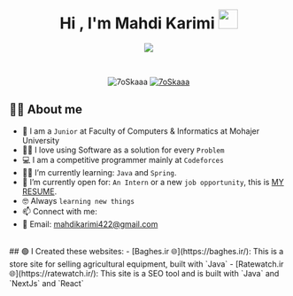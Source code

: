<h1 align="center">Hi , I'm Mahdi Karimi <img src="https://media.giphy.com/media/hvRJCLFzcasrR4ia7z/giphy.gif" width="35"></h1>
<p align="center">
  <a href="https://github.com/DenverCoder1/readme-typing-svg"><img src="https://readme-typing-svg.herokuapp.com?lines=Computer+Science+Student;Competitive+Programmer;ACPC+2021+Finalist;DS%20|%20Algorithms%20|%20OOP%20;Specialist%20on%20Codeforces;Division%202%20on%20Codechef%20(3%20Stars);6%20Kyu%20on%20Atcoder;Always%20learning%20new%20things&center=true&width=500&height=50"></a>
</p>


<br>

<p align="center"> 
	<img src="https://komarev.com/ghpvc/?username=7oSkaaa&label=Profile%20views&color=0e75b6&style=plastic" alt="7oSkaaa" /> 
	<a href = "https://commits.top/egypt.html" target="_blank">
		<img src="https://enfsgag3ayy6w9q.m.pipedream.net/&style=plastic" alt="7oSkaaa" target="_blank"/> 
	</a>
</p>


## :sassy_man:  About me
- :school: I am a `Junior` at Faculty of Computers & Informatics at Mohajer University
- :technologist: I love using Software as a solution for every `Problem`
- :computer: I am a competitive programmer mainly at `Codeforces`
- :student: I’m currently learning: `Java` and `Spring`.
- :thinking: I’m currently open for: `An Intern` or a new `job opportunity`, this is [MY RESUME](https://drive.google.com/file/d).
- :nerd_face: Always `learning new things`
- 📫 Connect with me:
- 	📧 Email: mahdikarimi422@gmail.com

<br>
## 🟢 I Created these websites: 
- [Baghes.ir 🌐](https://baghes.ir/): This is a store site for selling agricultural equipment, built with `Java`
- [Ratewatch.ir 🌐](https://ratewatch.ir/): This site is a SEO tool and is built with `Java` and `NextJs` and `React`
